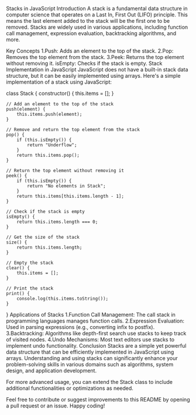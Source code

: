 
Stacks in JavaScript
Introduction
A stack is a fundamental data structure in computer science that operates on a Last In, First Out (LIFO) principle. This means the last element added to the stack will be the first one to be removed. Stacks are widely used in various applications, including function call management, expression evaluation, backtracking algorithms, and more.

Key Concepts
1.Push: Adds an element to the top of the stack.
2.Pop: Removes the top element from the stack.
3.Peek: Returns the top element without removing it.
isEmpty: Checks if the stack is empty.
Stack Implementation in JavaScript
JavaScript does not have a built-in stack data structure, but it can be easily implemented using arrays. Here's a simple implementation of a stack using JavaScript:

class Stack {
    constructor() {
        this.items = [];
    }

    // Add an element to the top of the stack
    push(element) {
        this.items.push(element);
    }

    // Remove and return the top element from the stack
    pop() {
        if (this.isEmpty()) {
            return "Underflow";
        }
        return this.items.pop();
    }

    // Return the top element without removing it
    peek() {
        if (this.isEmpty()) {
            return "No elements in Stack";
        }
        return this.items[this.items.length - 1];
    }

    // Check if the stack is empty
    isEmpty() {
        return this.items.length === 0;
    }

    // Get the size of the stack
    size() {
        return this.items.length;
    }

    // Empty the stack
    clear() {
        this.items = [];
    }

    // Print the stack
    print() {
        console.log(this.items.toString());
    }
}
Applications of Stacks
1.Function Call Management: The call stack in programming languages manages function calls.
2.Expression Evaluation: Used in parsing expressions (e.g., converting infix to postfix).
3.Backtracking: Algorithms like depth-first search use stacks to keep track of visited nodes.
4.Undo Mechanisms: Most text editors use stacks to implement undo functionality.
Conclusion
Stacks are a simple yet powerful data structure that can be efficiently implemented in JavaScript using arrays. Understanding and using stacks can significantly enhance your problem-solving skills in various domains such as algorithms, system design, and application development.

For more advanced usage, you can extend the Stack class to include additional functionalities or optimizations as needed.




Feel free to contribute or suggest improvements to this README by opening a pull request or an issue. Happy coding!



